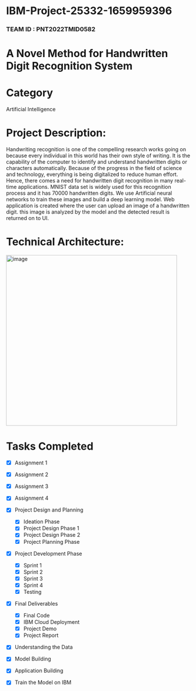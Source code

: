 # IBM-Project-25332-1659959396

### TEAM ID : PNT2022TMlD0582

# A Novel Method for Handwritten Digit Recognition System

# Category
Artificial Intelligence
# Project Description:

Handwriting recognition is one of the compelling research works going on because every individual in this world has their own style of writing. It is the capability of the computer to identify and understand handwritten digits or characters automatically. Because of the progress in the field of science and technology, everything is being digitalized to reduce human effort. Hence, there comes a need for handwritten digit recognition in many real-time applications. MNIST data set is widely used for this recognition process and it has 70000 handwritten digits. We use Artificial neural networks to train these images and build a deep learning model. Web application is created where the user can upload an image of a handwritten digit. this image is analyzed by the model and the detected result is returned on to UI.

# Technical Architecture:

<img width="464" alt="image" src="https://user-images.githubusercontent.com/61909580/189519047-9d40f0d5-09d1-4b91-8294-5a4863e04466.png">

# Tasks Completed
- [x] Assignment 1
- [x] Assignment 2
- [x] Assignment 3
- [x] Assignment 4
- [x] Project Design and Planning
    - [x] Ideation Phase
    - [x] Project Design Phase 1
    - [x] Project Design Phase 2
    - [x] Project Planning Phase
- [x] Project Development Phase
    - [x] Sprint 1
    - [x] Sprint 2
    - [x] Sprint 3
    - [x] Sprint 4
    - [x] Testing
- [x] Final Deliverables
    - [x] Final Code
    - [x] IBM Cloud Deployment
    - [x] Project Demo
    - [x] Project Report
 - [x] Understanding the Data
 - [x] Model Building
 - [x] Application Building
 - [x] Train the Model on IBM

    


